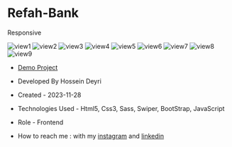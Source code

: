 # Refah-Bank
Responsive

![view1](https://github.com/hossein-deyri/Refah-Bank/assets/136192436/d0cb129b-0a24-45a1-88a6-011d8778f4df)
![view2](https://github.com/hossein-deyri/Refah-Bank/assets/136192436/6e8969a0-a831-465c-b919-65c3eca6da2d)
![view3](https://github.com/hossein-deyri/Refah-Bank/assets/136192436/a568665c-7ccd-460c-a0fc-35fd2d057a5f)
![view4](https://github.com/hossein-deyri/Refah-Bank/assets/136192436/6f208518-5c5b-4b9c-b731-6b8234e08b82)
![view5](https://github.com/hossein-deyri/Refah-Bank/assets/136192436/417a20f7-8e0e-482f-a91d-add4d01689df)
![view6](https://github.com/hossein-deyri/Refah-Bank/assets/136192436/c10008f0-8bb7-4fc3-9d81-052b96f94bed)
![view7](https://github.com/hossein-deyri/Refah-Bank/assets/136192436/7abdef87-e3a3-477d-8b64-4b45e240bde8)
![view8](https://github.com/hossein-deyri/Refah-Bank/assets/136192436/49498b6f-79e4-49b2-86c7-9adbfaf5b921)
![view9](https://github.com/hossein-deyri/Refah-Bank/assets/136192436/6766ec01-2160-4694-9453-e013ee91a710)

- [Demo Project](https://hossein-deyri.github.io/Refah-Bank/)

- Developed By Hossein Deyri

- Created - 2023-11-28

- Technologies Used - Html5, Css3, Sass, Swiper, BootStrap, JavaScript

- Role - Frontend

- How to reach me : with my [instagram](https://www.instagram.com/hossein.deyri_web) and [linkedin](https://www.linkedin.com/in/hossein-deyri)
